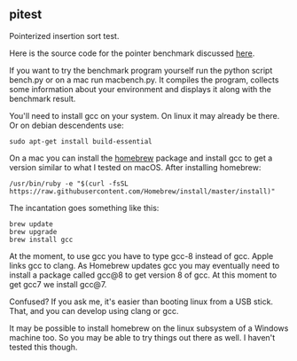 ## pitest
Pointerized insertion sort test.

Here is the source code for the pointer benchmark discussed [here](https://zyenz.blogspot.com/2019/02/where-have-all-pointers-gone.html).

If you want to try the benchmark program yourself run the python script bench.py or on a mac run macbench.py. It compiles the program, collects some information about your environment and displays it along with the benchmark result.

You'll need to install gcc on your system. On linux it may already be there. Or on debian descendents use:

    sudo apt-get install build-essential
    
On a mac you can install the [homebrew](https://brew.sh/) package and install gcc to get a version similar to what I tested on macOS. After installing homebrew:

    /usr/bin/ruby -e "$(curl -fsSL https://raw.githubusercontent.com/Homebrew/install/master/install)"

The incantation goes something like this:

    brew update
    brew upgrade
    brew install gcc

At the moment, to use gcc you have to type gcc-8 instead of gcc. Apple links gcc to clang. As Homebrew updates gcc you may eventually need to install a package called gcc@8 to get version 8 of gcc. At this moment to get gcc7 we install gcc@7.

Confused? If you ask me, it's easier than booting linux from a USB stick. That, and you can develop using clang or gcc.

It may be possible to install homebrew on the linux subsystem of a Windows machine too. So you may be able to try things out there as well. I haven't tested this though.
